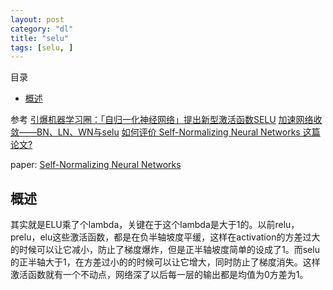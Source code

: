 ```yaml
---
layout: post
category: "dl"
title: "selu"
tags: [selu, ]
---
```


目录

<!-- TOC -->

- [概述](#概述)

<!-- /TOC -->

参考
[引爆机器学习圈：「自归一化神经网络」提出新型激活函数SELU](https://zhuanlan.zhihu.com/p/27362891)
[加速网络收敛——BN、LN、WN与selu](http://skyhigh233.com/blog/2017/07/21/norm/)
[如何评价 Self-Normalizing Neural Networks 这篇论文?](https://www.zhihu.com/question/60910412)

paper: [Self-Normalizing Neural Networks](https://arxiv.org/abs/1706.02515)

## 概述

其实就是ELU乘了个lambda，关键在于这个lambda是大于1的。以前relu，prelu，elu这些激活函数，都是在负半轴坡度平缓，这样在activation的方差过大的时候可以让它减小，防止了梯度爆炸，但是正半轴坡度简单的设成了1。而selu的正半轴大于1，在方差过小的的时候可以让它增大，同时防止了梯度消失。这样激活函数就有一个不动点，网络深了以后每一层的输出都是均值为0方差为1。


